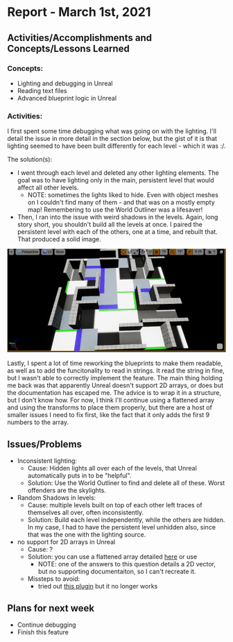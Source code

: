 # Report - March 1st, 2021

## Activities/Accomplishments and Concepts/Lessons Learned ##
### Concepts:
- Lighting and debugging in Unreal
- Reading text files
- Advanced blueprint logic in Unreal



### Activities:
I first spent some time debugging what was going on with the lighting. I'll detail the issue in more detail in the section below, but the gist of it is that lighting seemed to have been built differently for each level - which it was :/. 

The solution(s):
- I went through each level and deleted any other lighting elements. The goal was to have lighting only in the main, persistent level that would affect all other levels. 
    - NOTE: sometimes the lights liked to hide. Even with object meshes on I couldn't find many of them - and that was on a mostly empty map! Remembering to use the World Outliner was a lifesaver!
- Then, I ran into the issue with weird shadows in the levels. Again, long story short, you shouldn't build all the levels at once. I paired the persistent level with each of the others, one at a time, and rebuilt that. That produced a solid image. 

![](lighting-rebuilt.png)

Lastly, I spent a lot of time reworking the blueprints to make them readable, as well as to add the funcitonality to read in strings. It read the string in fine, but I wasn't able to correctly implement the feature. The main thing holding me back was that apparently Unreal doesn't support 2D arrays, or does but the documentation has escaped me. The advice is to wrap it in a structure, but I don't know how. For now, I think I'll continue using a flattened array and using the transforms to place them properly, but there are a host of smaller issues I need to fix first, like the fact that it only adds the first 9 numbers to the array.



## Issues/Problems
- Inconsistent lighting:
    - Cause: Hidden lights all over each of the levels, that Unreal automatically puts in to be "helpful".
    - Solution: Use the World Outliner to find and delete all of these. Worst offenders are the skylights.
- Random Shadows in levels:
    - Cause: multiple levels built on top of each other left traces of themselves all over, often inconsistently. 
    - Solution: Build each level independently, while the others are hidden. In my case, I had to have the persistent level unhidden also, since that was the one with the lighting source.
- no support for 2D arrays in Unreal
    - Cause: ?
    - Solution: you can use a flattened array detailed [here](https://answers.unrealengine.com/questions/180534/two-dimensional-array.html) or use
        - NOTE: one of the answers to this question details a 2D vector, but no supporting documentaiton, so I can't recreate it.
    - Missteps to avoid: 
        - tried out [this plugin](https://www.youtube.com/watch?v=4BI_CPYIRvs&feature=youtu.be&ab_channel=SaurabhSharma) but it no longer works




## Plans for next week
- Continue debugging
- Finish this feature
